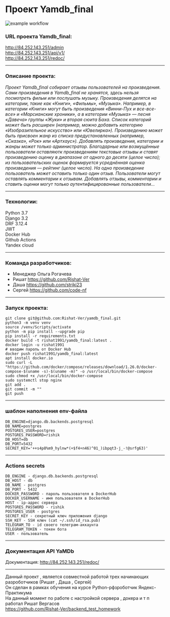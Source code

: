 # Проект **Yamdb_final**
![example workflow](https://github.com/Rishat-Ver/yamdb_final/actions/workflows/yamdb_workflow.yml/badge.svg)

### **URL проекта Yamdb_final:**
http://84.252.143.251/admin <br>
http://84.252.143.251/api/v1/ <br>
http://84.252.143.251/redoc/ <br>

---

### **Описание проекта:**
*Проект Yamdb_final собирает отзывы пользователей на произведения. Сами произведения в Yamdb_final не хранятся, здесь нельзя посмотреть фильм или послушать музыку.*
*Произведения делятся на категории, такие как «Книги», «Фильмы», «Музыка». Например, в категории «Книги» могут быть произведения «Винни-Пух и все-все-все» и «Марсианские хроники», а в категории «Музыка» — песня «Давеча» группы «Жуки» и вторая сюита Баха. Список категорий может быть расширен (например, можно добавить категорию «Изобразительное искусство» или «Ювелирка»).* 
*Произведению  может быть присвоен жанр из списка предустановленных (например, «Сказка», «Рок» или «Артхаус»).* 
*Добавлять произведения, категории и жанры может только администратор.*
*Благодарные или возмущённые пользователи оставляютк произведениям  текстовые отзывы и ставят произведению оценку в диапазоне от одного до десяти (целое число); из пользовательских оценок формируется усреднённая оценка произведения — рейтинг (целое число). На одно произведение пользователь может оставить только один отзыв.*
*Пользователи могут оставлять комментарии к отзывам.*
*Добавлять отзывы, комментарии и ставить оценки могут только аутентифицированные пользователи...*

---

### **Технологии:**
Python 3.7 <br>
Django 3.2 <br>
DRF 3.12.4 <br>
JWT <br>
Docker Hub <br>
Github Actions <br>
Yandex cloud <br>

---

### **Команда разработчиков:**
- Менеджер Ольга Рогачева
- Ришат https://github.com/Rishat-Ver
- Даша https://github.com/striki23
- Сергей https://github.com/code-nf

---

### **Запуск проекта:**
```
git clone git@github.com:Rishat-Ver/yamdb_final.git
python3 -m venv venv
source /venv/Scripts/activate 
python -m pip install --upgrade pip
pip install -r requirements.txt
docker build -t rishat1991/yamdb_final:latest .
docker login -u rishat1991 
# вводим пароль от Docker Hub
docker push rishat1991/yamdb_final:latest
apt install docker.io
sudo curl -L "https://github.com/docker/compose/releases/download/1.26.0/docker-compose-$(uname -s)-$(uname -m)" -o /usr/local/bin/docker-compose
sudo chmod +x /usr/local/bin/docker-compose
sudo systemctl stop nginx
git add .
git commit -m ""
git push

```

---

### **шаблон наполнения env-файла**

```
DB_ENGINE=django.db.backends.postgresql
DB_NAME=postgres
POSTGRES_USER=postgres
POSTGRES_PASSWORD=rishik
DB_HOST=db
DB_PORT=5432
SECRET_KEY='++s4p8%m9_hylnw*(+$f4+n46)^01_)ibpqt3-j_-!@srfg63)'

```
---
### **Actions secrets**

```
DB_ENGINE - django.db.backends.postgresql
DB_HOST - db
DB_NAME - postgres 
DB_PORT - 5432
DOCKER_PASSWORD - пароль пользователя в DockerHub
DOCKER_USERNAME - имя пользователя в DockerHub
HOST - ip-адрес сервера
POSTGRES_PASSWORD - rishik
POSTGRES_USER - postgres
SECRET_KEY - секретный ключ приложения django
SSH_KEY - SSH ключ (cat ~/.ssh/id_rsa.pub)
TELEGRAM_TO - id своего телеграм-аккаунта
TELEGRAM_TOKEN - токен бота
USER - пользователь

```

---

### **Документация API YaMDb**
Документация: http://84.252.143.251/redoc/

---

Данный проект , является совместной работой трех начинающих разроботчиков (Ришат , Даша , Сергей) <br>
Он сделан в рамках обучения на курсе Python-рфзроботчик Яндекс-Практикума <br>
На данный момент по работе с настройкой сервера , докера и т п работал Ришат Вергасов <br>
https://github.com/Rishat-Ver/backend_test_homework
